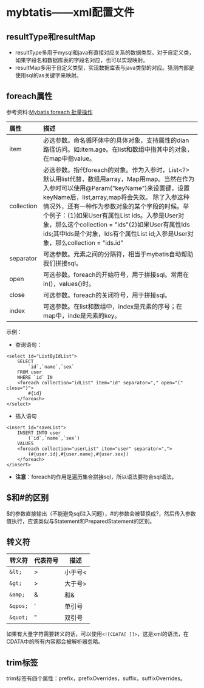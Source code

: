 # mybtatis——xml配置文件
## resultType和resultMap
* resultType多用于mysql和java有直接对应关系的数据类型。对于自定义类，如果字段名和数据库表的字段名对应，也可以实现映射。  
* resultMap多用于自定义类型，实现数据库表与java类型的对应。猜测内部是使用sql的as关键字来映射。

## foreach属性
参考资料:[Mybatis foreach 批量操作](https://blog.csdn.net/jason5186/article/details/40896043)

|属性|描述|
|:-|:-|
|item|必选参数。命名循环体中的具体对象，支持属性的dian路径访问。如:item.age。在list和数组中指其中的对象，在map中指value。|
|collection|必选参数。指代foreach的对象。作为入参时，List<?>默认用list代替，数组用array，Map用map。当然在作为入参时可以使用@Param("keyName")来设置键，设置keyName后，list,array,map将会失效。 除了入参这种情况外，还有一种作为参数对象的某个字段的时候。举个例子：(1)如果User有属性List ids。入参是User对象，那么这个collection = "ids"(2)如果User有属性Ids ids;其中Ids是个对象，Ids有个属性List id;入参是User对象，那么collection = "ids.id"|
|separator|可选参数。元素之间的分隔符，相当于mybatis自动帮助我们拼接sql。|
|open|可选参数。foreach的开始符号，用于拼接sql。常用在in()，values()时。|
|close|可选参数。foreach的关闭符号，用于拼接sql。|
|index|可选参数。在list和数组中，index是元素的序号；在map中，inde是元素的key。|

示例：
* 查询语句：
```
<select id="ListByIdList">
	SELECT 
		`id`,`name`,`sex`
	FROM user
	WHERE `id` IN
	<foreach collection="idList" item="id" separator="," open="(" close=")">
		#{id}
	</foreach>
</select>
```
* 插入语句
```
<insert id="saveList">
	INSERT INTO user
		(`id`,`name`,`sex`)
	VALUES
	<foreach collection="userList" item="user" separator=",">
		(#{user.id},#{user.name},#{user.sex})
	</foreach>
</insert>
```
* **注意**：foreach的作用是遍历集合拼接sql，所以语法要符合sql语法。

## $和#的区别
$的参数直接输出（不能避免sql注入问题），#的参数会被替换成?，然后传入参数值执行，应该类似与Statement和PreparedStatement的区别。

## 转义符

| 转义符       | 代表符号 | 描述    |
| ------------ | -------- | ------- |
| ```&lt;```   | >        | 小于号< |
| ```&gt;```   | >        | 大于号> |
| ```&amp;```  | &        | 和&     |
| ```&qpos;``` | '        | 单引号  |
| ```&quot;``` | "        | 双引号  |

如果有大量字符需要转义的话，可以使用```<![CDATA[ ]]>```，这是xml的语法，在CDATA中的所有内容都会被解析器忽略。

## trim标签

trim标签有四个属性：prefix，prefixOverrides，suffix，suffixOverrides。
